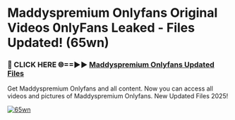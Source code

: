 # Maddyspremium Onlyfans Original Videos 0nlyFans Leaked - Files Updated! (65wn)

<h3>🔴 CLICK HERE 🌐==►► <a href="https://tinyurl.com/x26r9saj" rel="nofollow">Maddyspremium Onlyfans Updated Files</a></h3>

Get Maddyspremium Onlyfans and all content. Now you can access all videos and pictures of Maddyspremium Onlyfans. New Updated Files 2025!

[![65wn](https://i.imgur.com/LkgZPqh.gif)](https://tinyurl.com/x26r9saj)
